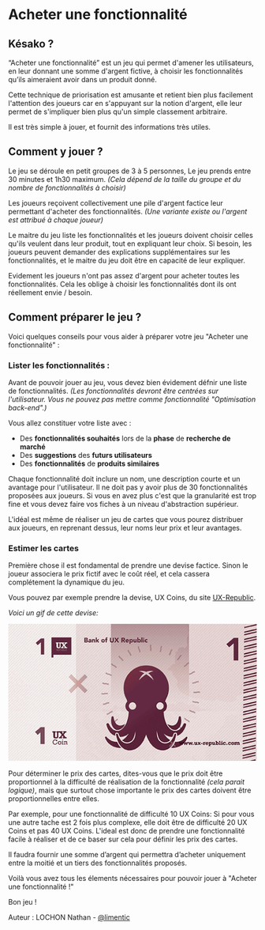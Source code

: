 # Acheter une fonctionnalité

## Késako ?
“Acheter une fonctionnalité” est un jeu qui permet d'amener les utilisateurs, en leur donnant une somme d'argent fictive, à choisir les fonctionnalités qu’ils aimeraient avoir dans un produit donné.

Cette technique de priorisation est amusante et retient bien plus facilement l'attention des joueurs car en s'appuyant sur la notion d'argent, elle leur permet de s'impliquer bien plus qu'un simple classement arbitraire.

Il est très simple à jouer, et fournit des informations très utiles.

## Comment y jouer ?
Le jeu se déroule en petit groupes de 3 à 5 personnes, Le jeu prends entre 30 minutes et 1h30 maximum.
*(Cela dépend de la taille du groupe et du nombre de fonctionnalités à choisir)*

Les joueurs reçoivent collectivement une pile d'argent factice leur permettant d'acheter des fonctionnalités.
*(Une variante existe ou l'argent est attribué à chaque joueur)*

Le maitre du jeu liste les fonctionnalités et les joueurs doivent choisir celles qu'ils veulent dans leur produit, tout en expliquant leur choix.
Si besoin, les joueurs peuvent demander des explications supplémentaires sur les fonctionnalités, et le maitre du jeu doit être en capacité de leur expliquer.

Evidement les joueurs n'ont pas assez d'argent pour acheter toutes les fonctionnalités.
Cela les oblige à choisir les fonctionnalités dont ils ont réellement envie / besoin.

## Comment préparer le jeu ?
Voici quelques conseils pour vous aider à préparer votre jeu "Acheter une fonctionnalité" :

### Lister les fonctionnalités :
Avant de pouvoir jouer au jeu, vous devez bien évidement défnir une liste de fonctionnalités.
*(Les fonctionnalités devront être centrées sur l'utilisateur. Vous ne pouvez pas mettre comme fonctionnalité "Optimisation back-end".)*
    
Vous allez constituer votre liste avec :
- Des **fonctionnalités souhaités** lors de la **phase** de **recherche de marché**
- Des **suggestions** des **futurs utilisateurs**
- Des **fonctionnalités** de **produits similaires**

Chaque fonctionnalité doit inclure un nom, une description courte et un avantage pour l'utilisateur. Il ne doit pas y avoir plus de 30 fonctionnalités proposées aux joueurs.
Si vous en avez plus c'est que la granularité est trop fine et vous devez faire vos fiches à un niveau d'abstraction supérieur.

L'idéal est même de réaliser un jeu de cartes que vous pourez distribuer aux joueurs, en reprenant dessus, leur noms leur prix et leur avantages.

### Estimer les cartes

Première chose il est fondamental de prendre une devise factice. Sinon le joueur associera le prix fictif avec le coût réel, et cela cassera complétement la dynamique du jeu.

Vous pouvez par exemple prendre la devise, UX Coins, du site [UX-Republic](www.ux-republic.com).

*Voici un gif de cette devise:*

![billets-ux-coins.png](assets/acheter_une_fonctionnalite/billets_ux_republic.gif "Billets UX Coins")

Pour déterminer le prix des cartes, dites-vous que le prix doit être proportionnel à la difficulté de réalisation de la fonctionnalité *(cela parait logique)*, mais que surtout chose importante le prix des cartes doivent être proportionnelles entre elles.

Par exemple, pour une fonctionnalité de difficulté 10 UX Coins: 
Si pour vous une autre tache est 2 fois plus complexe, elle doit être de difficulté 20 UX Coins et pas 40 UX Coins.
L'ideal est donc de prendre une fonctionnalité facile à réaliser et de ce baser sur cela pour définir les prix des cartes.

Il faudra fournir une somme d’argent qui permettra d’acheter uniquement entre la moitié et un tiers des fonctionnalités proposés.



Voilà vous avez tous les élements nécessaires pour pouvoir jouer à "Acheter une fonctionnalité !"

Bon jeu !

Auteur : LOCHON Nathan - [@limentic](https://github.com/limentic)